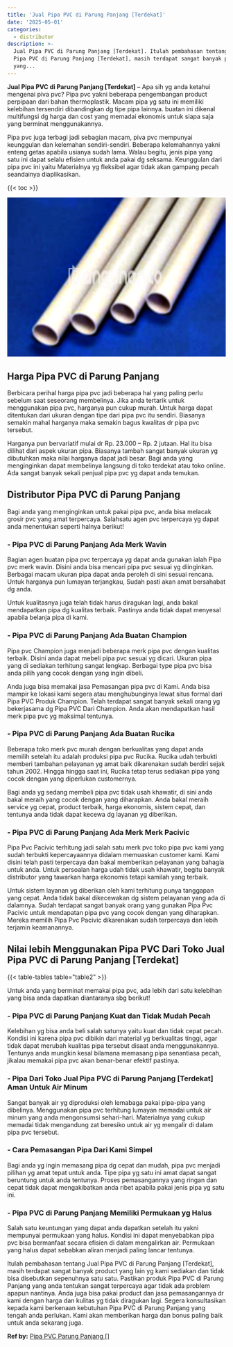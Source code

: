 ```yaml
---
title: 'Jual Pipa PVC di Parung Panjang [Terdekat]'
date: '2025-05-01'
categories:
  - distributor
description: >-
  Jual Pipa PVC di Parung Panjang [Terdekat]. Itulah pembahasan tentang Jual
  Pipa PVC di Parung Panjang [Terdekat], masih terdapat sangat banyak product
  yang...
---
```


**Jual Pipa PVC di Parung Panjang \[Terdekat\]** – Apa sih yg anda ketahui mengenai piva pvc? Pipa pvc yakni beberapa pengembangan product perpipaan dari bahan thermoplastik. Macam pipa yg satu ini memiliki kelebihan tersendiri dibandingkan dg tipe pipa lainnya. buatan ini dikenal multifungsi dg harga dan cost yang memadai ekonomis untuk siapa saja yang berminat menggunakannya.

Pipa pvc juga terbagi jadi sebagian macam, piva pvc mempunyai keunggulan dan kelemahan sendiri-sendiri. Beberapa kelemahannya yakni enteng getas apabila usianya sudah lama. Walau begitu, jenis pipa yang satu ini dapat selalu efisien untuk anda pakai dg seksama. Keunggulan dari pipa pvc ini yaitu Materialnya yg fleksibel agar tidak akan gampang pecah seandainya diaplikasikan.

{{< toc >}}

![Jual Pipa PVC di Parung Panjang [Terdekat]](/images/jaul-pipa-pvc-63.png)

## Harga Pipa PVC di Parung Panjang

Berbicara perihal harga pipa pvc jadi beberapa hal yang paling perlu sebelum saat seseorang membelinya. Jika anda tertarik untuk menggunakan pipa pvc, harganya pun cukup murah. Untuk harga dapat ditentukan dari ukuran dengan tipe dari pipa pvc itu sendiri. Biasanya semakin mahal harganya maka semakin bagus kwalitas dr pipa pvc tersebut.

Harganya pun bervariatif mulai dr Rp. 23.000 – Rp. 2 jutaan. Hal itu bisa dilihat dari aspek ukuran pipa. Biasanya tambah sangat banyak ukuran yg dibutuhkan maka nilai harganya dapat jadi besar. Bagi anda yang menginginkan dapat membelinya langsung di toko terdekat atau toko online. Ada sangat banyak sekali penjual pipa pvc yg dapat anda temukan.

## Distributor Pipa PVC di Parung Panjang

Bagi anda yang menginginkan untuk pakai pipa pvc, anda bisa melacak grosir pvc yang amat terpercaya. Salahsatu agen pvc terpercaya yg dapat anda menentukan seperti halnya berikut!

### \- Pipa PVC di Parung Panjang Ada Merk Wavin

Bagian agen buatan pipa pvc terpercaya yg dapat anda gunakan ialah Pipa pvc merk wavin. Disini anda bisa mencari pipa pvc sesuai yg diinginkan. Berbagai macam ukuran pipa dapat anda peroleh di sini sesuai rencana. Untuk harganya pun lumayan terjangkau, Sudah pasti akan amat bersahabat dg anda.

Untuk kualitasnya juga telah tidak harus diragukan lagi, anda bakal mendapatkan pipa dg kualitas terbaik. Pastinya anda tidak dapat menyesal apabila belanja pipa di kami.

### \- Pipa PVC di Parung Panjang Ada Buatan Champion

Pipa pvc Champion juga menjadi beberapa merk pipa pvc dengan kualitas terbaik. Disini anda dapat mebeli pipa pvc sesuai yg dicari. Ukuran pipa yang di sediakan terhitung sangat lengkap. Berbagai type pipa pvc bisa anda pilih yang cocok dengan yang ingin dibeli.

Anda juga bisa memakai jasa Pemasangan pipa pvc di Kami. Anda bisa mampir ke lokasi kami segera atau menghubunginya lewat situs formal dari Pipa PVC Produk Champion. Telah terdapat sangat banyak sekali orang yg bekerjasama dg Pipa PVC Dari Champion. Anda akan mendapatkan hasil merk pipa pvc yg maksimal tentunya.

### \- Pipa PVC di Parung Panjang Ada Buatan Rucika

Beberapa toko merk pvc murah dengan berkualitas yang dapat anda memilih setelah itu adalah produksi pipa pvc Rucika. Rucika udah terbukti memberi tambahan pelayanan yg amat baik dikarenakan sudah berdiri sejak tahun 2002. Hingga hingga saat ini, Rucika tetap terus sediakan pipa yang cocok dengan yang diperlukan customernya.

Bagi anda yg sedang membeli pipa pvc tidak usah khawatir, di sini anda bakal meraih yang cocok dengan yang diharapkan. Anda bakal meraih service yg cepat, product terbaik, harga ekonomis, sistem cepat, dan tentunya anda tidak dapat kecewa dg layanan yg diberikan.

### \- Pipa PVC di Parung Panjang Ada Merk Merk Pacivic

Pipa Pvc Pacivic terhitung jadi salah satu merk pvc toko pipa pvc kami yang sudah terbukti kepercayaannya didalam memuaskan customer kami. Kami disini telah pasti terpercaya dan bakal memberikan pelayanan yang bahagia untuk anda. Untuk persoalan harga udah tidak usah khawatir, begitu banyak distributor yang tawarkan harga ekonomis tetapi kamilah yang terbaik.

Untuk sistem layanan yg diberikan oleh kami terhitung punya tanggapan yang cepat. Anda tidak bakal dikecewakan dg sistem pelayanan yang ada di dalamnya. Sudah terdapat sangat banyak orang yang gunakan Pipa Pvc Pacivic untuk mendapatan pipa pvc yang cocok dengan yang diharapkan. Mereka memilih Pipa Pvc Pacivic dikarenakan sudah terpercaya dan lebih terjamin keamanannya.

## Nilai lebih Menggunakan Pipa PVC Dari Toko Jual Pipa PVC di Parung Panjang \[Terdekat\]

{{< table-tables table="table2" >}}

Untuk anda yang berminat memakai pipa pvc, ada lebih dari satu kelebihan yang bisa anda dapatkan diantaranya sbg berikut!

### \- Pipa PVC di Parung Panjang Kuat dan Tidak Mudah Pecah

Kelebihan yg bisa anda beli salah satunya yaitu kuat dan tidak cepat pecah. Kondisi ini karena pipa pvc dibikin dari material yg berkualitas tinggi, agar tidak dapat merubah kualitas pipa tersebut disaat anda menggunakannya. Tentunya anda mungkin kesal bilamana memasang pipa senantiasa pecah, jikalau memakai pipa pvc akan benar-benar efektif pastinya.

### \- Pipa Dari Toko Jual Pipa PVC di Parung Panjang \[Terdekat\] Aman Untuk Air Minum

Sangat banyak air yg diproduksi oleh lemabaga pakai pipa-pipa yang dibelinya. Menggunakan pipa pvc terhitung lumayan memadai untuk air minum yang anda mengonsumsi sehari-hari. Materialnya yang cukup memadai tidak mengandung zat beresiko untuk air yg mengalir di dalam pipa pvc tersebut.

### \- Cara Pemasangan Pipa Dari Kami Simpel

Bagi anda yg ingin memasang pipa dg cepat dan mudah, pipa pvc menjadi pilihan yg amat tepat untuk anda. Tipe pipa yg satu ini amat dapat sangat beruntung untuk anda tentunya. Proses pemasangannya yang ringan dan cepat tidak dapat mengakibatkan anda ribet apabila pakai jenis pipa yg satu ini.

### \- Pipa PVC di Parung Panjang Memiliki Permukaan yg Halus

Salah satu keuntungan yang dapat anda dapatkan setelah itu yakni mempunyai permukaan yang halus. Kondisi ini dapat menyebabkan pipa pvc bisa bermanfaat secara efisien di dalam mengalirkan air. Permukaan yang halus dapat sebabkan aliran menjadi paling lancar tentunya.

Itulah pembahasan tentang Jual Pipa PVC di Parung Panjang \[Terdekat\], masih terdapat sangat banyak product yang lain yg kami sediakan dan tidak bisa disebutkan sepenuhnya satu satu. Pastikan produk Pipa PVC di Parung Panjang yang anda tentukan sangat terpercaya agar tidak ada problem apapun nantinya. Anda juga bisa pakai product dan jasa pemasangannya dr kami dengan harga dan kulitas yg tidak diragukan lagi. Segera konsultasikan kepada kami berkenaan kebutuhan Pipa PVC di Parung Panjang yang tengah anda perlukan. Kami akan memberikan harga dan bonus paling baik untuk anda sekarang juga.

**Ref by:** [Pipa PVC Parung Panjang []](https://id.wikipedia.org/wiki/Pipa)
